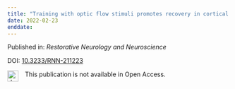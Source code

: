 ```yaml
---
title: "Training with optic flow stimuli promotes recovery in cortical blindness"
date: 2022-02-23
enddate:
---
```


Published in: *Restorative Neurology and Neuroscience*

DOI: [10.3233/RNN-211223](https://doi.org/10.3233/RNN-211223)

<img src="https://upload.wikimedia.org/wikipedia/commons/thumb/0/0e/Closed_Access_logo_transparent.svg/1200px-Closed_Access_logo_transparent.svg.png" alt="drawing" width="25" align="left"/> &nbsp;&nbsp;&nbsp;This publication is not available in Open Access.


